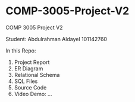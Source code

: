# COMP-3005-Project-V2
COMP 3005 Project V2

Student: 
Abdulrahman Aldayel 101142760

In this Repo:
1. Project Report
2. ER Diagram
3. Relational Schema
4. SQL Files
5. Source Code
6. Video Demo: ...
